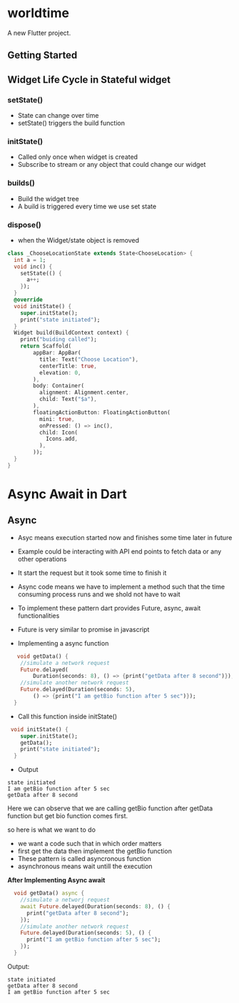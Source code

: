 # worldtime

A new Flutter project.

## Getting Started

## Widget Life Cycle in Stateful widget

### setState()

- State can change over time
- setState() triggers the build function

### initState()

- Called only once when widget is created
- Subscribe to stream or any object that could change our widget

### builds()

- Build the widget tree
- A build is triggered every time we use set state

### dispose()

- when the Widget/state object is removed

```dart
class _ChooseLocationState extends State<ChooseLocation> {
  int a = 1;
  void inc() {
    setState(() {
      a++;
    });
  }
  @override
  void initState() {
    super.initState();
    print("state initiated");
  }
  Widget build(BuildContext context) {
    print("buiding called");
    return Scaffold(
        appBar: AppBar(
          title: Text("Choose Location"),
          centerTitle: true,
          elevation: 0,
        ),
        body: Container(
          alignment: Alignment.center,
          child: Text("$a"),
        ),
        floatingActionButton: FloatingActionButton(
          mini: true,
          onPressed: () => inc(),
          child: Icon(
            Icons.add,
          ),
        ));
  }
}
```

# Async Await in Dart

## Async

- Asyc means execution started now and finishes some time later in future
- Example could be interacting with API end points to fetch data or any other operations
- It start the request but it took some time to finish it
- Async code means we have to implement a method such that the time consuming process runs and we shold not have to wait
- To implement these pattern dart provides Future, async, await functionalities
- Future is very similar to promise in javascript

- Implementing a async function

```dart
   void getData() {
    //simulate a network request
    Future.delayed(
        Duration(seconds: 8), () => {print("getData after 8 second")});
    //simulate another network request
    Future.delayed(Duration(seconds: 5),
        () => {print("I am getBio function after 5 sec")});
  }
```

- Call this function inside initState()

```dart
 void initState() {
    super.initState();
    getData();
    print("state initiated");
  }
```

- Output

```
state initiated
I am getBio function after 5 sec
getData after 8 second
```

Here we can observe that we are calling getBio function after getData function but get bio function comes first.

so here is what we want to do

- we want a code such that in which order matters
- first get the data then implement the getBio function
- These pattern is called asyncronous function
- asynchronous means wait untill the execution

**After Implementing Async await**

```dart
  void getData() async {
    //simulate a networj request
    await Future.delayed(Duration(seconds: 8), () {
      print("getData after 8 second");
    });
    //simulate another network request
    Future.delayed(Duration(seconds: 5), () {
      print("I am getBio function after 5 sec");
    });
  }
```

Output:

```
state initiated
getData after 8 second
I am getBio function after 5 sec
```
